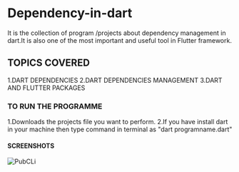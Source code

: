 # Dependency-in-dart
It is the collection of program /projects about dependency management in dart.It is also one of the most important and useful tool in Flutter framework.

## TOPICS COVERED
1.DART DEPENDENCIES
2.DART DEPENDENCIES MANAGEMENT
3.DART AND FLUTTER PACKAGES

### TO RUN THE PROGRAMME
1.Downloads the projects file you want to perform.
2.If you have install dart in your machine then type command in terminal as "dart programname.dart"

#### SCREENSHOTS
![PubCLi](https://user-images.githubusercontent.com/82046769/212871029-b532d479-14cb-4cf9-bb1c-d6e49ea3874a.png)


